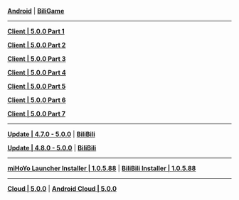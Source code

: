 **[Android](https://autopatchcn.yuanshen.com/client_app/download/Android/20240816175608_Vbb9tDu8AZmKnQKn/mihoyo/yuanshen_5.0.0.apk)** | **[BiliGame](https://pkg.biligame.com/games/ys_5.0.0_26041933_26161852_20240820_121430_fe523.apk)**

---

**[Client | 5.0.0  Part 1](https://autopatchcn.yuanshen.com/client_app/download/pc_zip/20240816183703_2noMz7rJZAdUZy6J/YuanShen_5.0.0.zip.001)**

**[Client | 5.0.0  Part 2](https://autopatchcn.yuanshen.com/client_app/download/pc_zip/20240816183703_2noMz7rJZAdUZy6J/YuanShen_5.0.0.zip.002)**

**[Client | 5.0.0  Part 3](https://autopatchcn.yuanshen.com/client_app/download/pc_zip/20240816183703_2noMz7rJZAdUZy6J/YuanShen_5.0.0.zip.003)**

**[Client | 5.0.0  Part 4](https://autopatchcn.yuanshen.com/client_app/download/pc_zip/20240816183703_2noMz7rJZAdUZy6J/YuanShen_5.0.0.zip.004)**

**[Client | 5.0.0  Part 5](https://autopatchcn.yuanshen.com/client_app/download/pc_zip/20240816183703_2noMz7rJZAdUZy6J/YuanShen_5.0.0.zip.005)**

**[Client | 5.0.0  Part 6](https://autopatchcn.yuanshen.com/client_app/download/pc_zip/20240816183703_2noMz7rJZAdUZy6J/YuanShen_5.0.0.zip.006)**

**[Client | 5.0.0  Part 7](https://autopatchcn.yuanshen.com/client_app/download/pc_zip/20240816183703_2noMz7rJZAdUZy6J/YuanShen_5.0.0.zip.007)**

---

**[Update | 4.7.0 - 5.0.0](https://autopatchcn.yuanshen.com/client_app/update/hk4e_cn/game_4.7.0_5.0.0_hdiff_IGwiqNABhgvRHSqn.zip)** | **[BiliBili](https://autopatchcn.yuanshen.com/client_app/update/hk4e_cn/game_4.7.0_5.0.0_hdiff_IGwiqNABhgvRHSqn.zip)**

**[Update | 4.8.0 - 5.0.0](https://autopatchcn.yuanshen.com/client_app/update/hk4e_cn/game_4.8.0_5.0.0_hdiff_FrlPBYGVpJJEDpIB.zip)** | **[BiliBili](https://autopatchcn.yuanshen.com/client_app/update/hk4e_cn/game_4.8.0_5.0.0_hdiff_FrlPBYGVpJJEDpIB.zip)**

---

**[miHoYo Launcher Installer | 1.0.5.88](https://autopatchcn.yuanshen.com/client_app/download/launcher/20240513153024_R4Y2Siji8AadjI0Q/mihoyo/yuanshen_setup_202405121226.exe)** | **[BiliBili Installer | 1.0.5.88](https://autopatchcn.yuanshen.com/client_app/download/launcher/20240521205946_NvT7HUtZB50s99AJ/bilibili/yuanshen_setup_202405212026.exe)**

---

**[Cloud | 5.0.0](https://cloudgame-static.mihoyo.com/app/pc/GenshinImpactCloudGame_5.0.0.1661_release_prod_setup_2408131125_mihoyo.exe)** | **[Android Cloud | 5.0.0](https://autopatchcn.yuanshen.com/client_app/download/cloudgame/android/20240820181016_BuYLjJSsHLtsimPN/cyydmihoyo/yscloud_5.0.0.apk)**